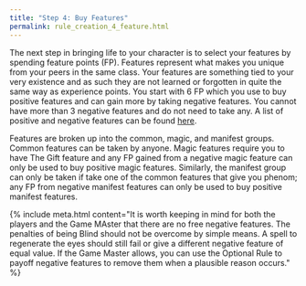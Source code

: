 ```yaml
---
title: "Step 4: Buy Features"
permalink: rule_creation_4_feature.html
---
```


The next step in bringing life to your character is to select your features by spending feature points (FP). Features represent what makes you unique from your peers in the same class. Your features are something tied to your very existence and as such they are not learned or forgotten in quite the same way as experience points. You start with 6 FP which you use to buy positive features and can gain more by taking negative features. You cannot have more than 3 negative features and do not need to take any. A list of positive and negative features can be found [here](char_feature_common.html).

Features are broken up into the common, magic, and manifest groups. Common features can be taken by anyone. Magic features require you to have The Gift feature and any FP gained from a negative magic feature can only be used to buy positive magic features. Similarly, the manifest group can only be taken if take one of the common features that give you phenom; any FP from negative manifest features can only be used to buy positive manifest features.

{% include meta.html content="It is worth keeping in mind for both the players and the Game MAster that there are no free negative features. The penalties of being Blind should not be overcome by simple means. A spell to regenerate the eyes should still fail or give a different negative feature of equal value. If the Game Master allows, you can use the Optional Rule to payoff negative features to remove them when a plausible reason occurs." %}